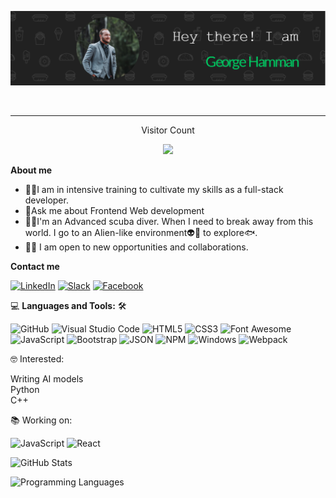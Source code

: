 <p align = "center"><img src="./assets/github-header-image.png"></p>
<br>
<hr>
<p align = "center">Visitor Count</p>
<p align = "center"><img src="https://profile-counter.glitch.me/George7h/count.svg" /></p>

**About me**

 - 🧑‍🎓I am in intensive training to cultivate my skills as a full-stack developer.
 - 🎨Ask me about Frontend Web development 
 - 🤿🌊I'm an Advanced scuba diver. When I need to break away from this world. I go to an Alien-like environment👽🐙 to explore🐟.
 - 🧑‍💼 I am open to new opportunities and collaborations.


**Contact me**

<a href="https://linkedin.com/in/george-hamman-95b98224b">![LinkedIn](https://img.shields.io/badge/linkedin-%230077B5.svg?style=for-the-badge&logo=linkedin&logoColor=white)</a>
<a href="#">![Slack](https://img.shields.io/badge/Slack-4A154B?style=for-the-badge&logo=slack&logoColor=white)</a>
<a href="#">![Facebook](https://img.shields.io/badge/Facebook-%231877F2.svg?style=for-the-badge&logo=Facebook&logoColor=white)</a>

💻 **Languages and Tools:** 🛠️<br>

![GitHub](https://img.shields.io/badge/-GitHub-000000?style=flat&logo=github&logoColor=000000&labelColor=ffffff)
![Visual Studio Code](https://img.shields.io/badge/-VSCode-000000?style=flat&logo=visual-studio-code&labelColor=007ACC)
![HTML5](https://img.shields.io/badge/-HTML5-000000?style=flat&logo=html5&logoColor=ffffff&labelColor=E34F26)
![CSS3](https://img.shields.io/badge/-CSS3-000000?style=flat&logo=css3&logoColor=ffffff&labelColor=1572B6) 
![Font Awesome](https://img.shields.io/badge/-font%20awesome-000000?style=flat&logo=font-awesome&logoColor=339AF0&labelColor=ffffff)
![JavaScript](https://img.shields.io/badge/-JavaScript-000000?style=flat&logo=javascript)
![Bootstrap](https://img.shields.io/badge/-Bootstrap-000000?style=flat&logo=bootstrap&logoColor=ffffff&labelColor=563D7C)
![JSON](https://img.shields.io/badge/-JSON-000000?style=flat&logo=JSON&logoColor=000000&labelColor=ffffff)
![NPM](https://img.shields.io/badge/-npm-000000?style=flat&logo=npm&labelColor=ffffff)
![Windows](https://img.shields.io/badge/-Windows-000000?style=flat&logo=windows&logoColor=ffffff&labelColor=0078D6)
![Webpack](https://img.shields.io/badge/webpack-%238DD6F9.svg?style=for-the-badge&logo=webpack&logoColor=black)

🤓 Interested:<br>

Writing AI models<br>
Python<br>
C++<br>

📚 Working on:

![JavaScript](https://img.shields.io/badge/-JavaScript-000000?style=flat&logo=javascript)
![React](https://img.shields.io/badge/-React-000000?style=flat&logo=react)



![GitHub Stats](https://github-readme-stats.vercel.app/api?username=George7h&theme=radical)

![Programming Languages](https://github-readme-stats.vercel.app/api/top-langs?username=George7h&show_icons=true&locale=en&layout=compact)
